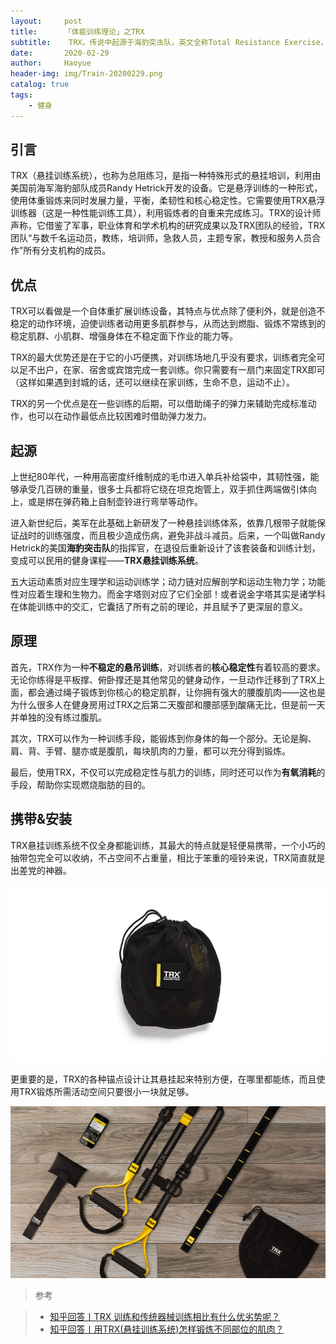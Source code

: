 ```yaml
---
layout:     post
title:      「体能训练理论」之TRX
subtitle:    TRX，传说中起源于海豹突击队，英文全称Total Resistance Exercise，直译为“全身抗阻训练”。实际上是一套悬吊式训练系统。
date:       2020-02-29
author:     Haoyue
header-img: img/Train-20200229.png
catalog: true
tags:
    - 健身
---
```



## 引言

TRX（悬挂训练系统），也称为总阻练习，是指一种特殊形式的悬挂培训，利用由美国前海军海豹部队成员Randy Hetrick开发的设备。它是悬浮训练的一种形式，使用体重锻炼来同时发展力量，平衡，柔韧性和核心稳定性。它需要使用TRX悬浮训练器（这是一种性能训练工具），利用锻炼者的自重来完成练习。TRX的设计师声称，它借鉴了军事，职业体育和学术机构的研究成果以及TRX团队的经验，TRX团队“与数千名运动员，教练，培训师，急救人员，主题专家，教授和服务人员合作”所有分支机构的成员。

## 优点

TRX可以看做是一个自体重扩展训练设备，其特点与优点除了便利外，就是创造不稳定的动作环境，迫使训练者动用更多肌群参与，从而达到燃脂、锻炼不常练到的稳定肌群、小肌群、增强身体在不稳定面下作业的能力等。

TRX的最大优势还是在于它的小巧便携，对训练场地几乎没有要求，训练者完全可以足不出户，在家、宿舍或宾馆完成一套训练。你只需要有一扇门来固定TRX即可（这样如果遇到封城的话，还可以继续在家训练，生命不息，运动不止）。

TRX的另一个优点是在一些训练的后期，可以借助绳子的弹力来辅助完成标准动作，也可以在动作最低点比较困难时借助弹力发力。


## 起源

上世纪80年代，一种用高密度纤维制成的毛巾进入单兵补给袋中，其韧性强，能够承受几百磅的重量，很多士兵都将它绕在坦克炮管上，双手抓住两端做引体向上，或是绑在弹药箱上自制壶铃进行弯举等动作。

进入新世纪后，美军在此基础上新研发了一种悬挂训练体系，依靠几根带子就能保证战时的训练强度，而且极少造成伤病，避免非战斗减员。后来，一个叫做Randy Hetrick的美国**海豹突击队**的指挥官，在退役后重新设计了该套装备和训练计划，变成可以民用的健身课程——**TRX悬挂训练系统**。

五大运动素质对应生理学和运动训练学；动力链对应解剖学和运动生物力学；功能性对应着生理和生物力。而金字塔则对应了它们全部！或者说金字塔其实是诸学科在体能训练中的交汇，它囊括了所有之前的理论，并且赋予了更深层的意义。

## 原理

首先，TRX作为一种**不稳定的悬吊训练**，对训练者的**核心稳定性**有着较高的要求。无论你练得是平板撑、俯卧撑还是其他常见的健身动作，一旦动作迁移到了TRX上面，都会通过绳子锻炼到你核心的稳定肌群，让你拥有强大的腰腹肌肉——这也是为什么很多人在健身房用过TRX之后第二天腹部和腰部感到酸痛无比，但是前一天并单独的没有练过腹肌。

其次，TRX可以作为一种训练手段，能锻炼到你身体的每一个部分。无论是胸、肩、背、手臂、腿亦或是腹肌，每块肌肉的力量，都可以充分得到锻炼。

最后，使用TRX，不仅可以完成稳定性与肌力的训练，同时还可以作为**有氧消耗**的手段，帮助你实现燃烧脂肪的目的。

## 携带&安装

TRX悬挂训练系统不仅全身都能训练，其最大的特点就是轻便易携带，一个小巧的抽带包完全可以收纳，不占空间不占重量，相比于笨重的哑铃来说，TRX简直就是出差党的神器。

![Alt text](/img/Train-20200229-1.jpg "TRX的小包，和ipad盒子的体积差不多")

更重要的是，TRX的各种锚点设计让其悬挂起来特别方便，在哪里都能练，而且使用TRX锻炼所需活动空间只要很小一块就足够。

![Alt tesst](/img/Train-20200229-2.jpg "TRX的全家福")








>参考 

>- [知乎回答丨TRX 训练和传统器械训练相比有什么优劣势呢？](https://www.zhihu.com/question/35440519/answer/188609726)
>- [知乎回答丨用TRX(悬挂训练系统)怎样锻炼不同部位的肌肉？](https://www.zhihu.com/question/27000524/answer/279368025)
